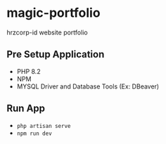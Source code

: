 # magic-portfolio
hrzcorp-id website portfolio

## Pre Setup Application

- PHP 8.2
- NPM
- MYSQL Driver and Database Tools (Ex: DBeaver)

## Run App

- `php artisan serve`
- `npm run dev`